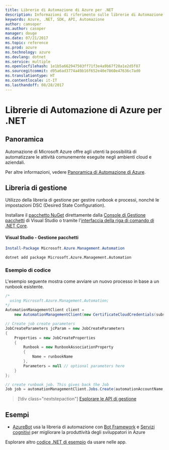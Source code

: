 ```yaml
---
title: Librerie di Automazione di Azure per .NET
description: Informazioni di riferimento sulle librerie di Automazione di Azure per .NET
keywords: Azure, .NET, SDK, API, Automazione
author: camsoper
ms.author: casoper
manager: douge
ms.date: 07/21/2017
ms.topic: reference
ms.prod: azure
ms.technology: azure
ms.devlang: dotnet
ms.service: multiple
ms.openlocfilehash: 1e1b5a662947503ff71f3e4a9b67f20a1e2d5f87
ms.sourcegitcommit: d95a6ad3774a49b16f652e40e7860e47636c7ad0
ms.translationtype: HT
ms.contentlocale: it-IT
ms.lasthandoff: 08/28/2017
---
```

# <a name="azure-automation-libraries-for-net"></a>Librerie di Automazione di Azure per .NET

## <a name="overview"></a>Panoramica

Automazione di Microsoft Azure offre agli utenti la possibilità di automatizzare le attività comunemente eseguite negli ambienti cloud e aziendali. 

Per altre informazioni, vedere [Panoramica di Automazione di Azure](/azure/automation/automation-intro).

## <a name="management-library"></a>Libreria di gestione

Utilizzo della libreria di gestione per gestire runbook e processi, nonché le impostazioni DSC (Desired State Configuration).

Installare il [pacchetto NuGet](https://www.nuget.org/packages/Microsoft.Azure.Management.Automation) direttamente dalla [Console di Gestione pacchetti][PackageManager] di Visual Studio o tramite l'[interfaccia della riga di comando di .NET Core][DotNetCLI].

#### <a name="visual-studio-package-manager"></a>Visual Studio - Gestione pacchetti

```powershell
Install-Package Microsoft.Azure.Management.Automation
```

```bash
dotnet add package Microsoft.Azure.Management.Automation
```

### <a name="code-example"></a>Esempio di codice

L'esempio seguente mostra come avviare un nuovo processo in base a un runbook esistente.

```csharp
/*
  using Microsoft.Azure.Management.Automation;
*/
AutomationManagementClient client =
    new AutomationManagementClient(new CertificateCloudCredentials(subscriptionId, cert));

// Create job create parameters
JobCreateParameters jcParam = new JobCreateParameters
{
    Properties = new JobCreateProperties
    {
        Runbook = new RunbookAssociationProperty
        {
            Name = runbookName
        },
        Parameters = null // optional parameters here
    }
};

// create runbook job. This gives back the Job
Job job = automationManagementClient.Jobs.Create(automationAccountName, jcParam).Job;
```

> [!div class="nextstepaction"]
> [Esplorare le API di gestione](/dotnet/api/overview/azure/automation/management)

## <a name="samples"></a>Esempi

* [AzureBot](https://github.com/Microsoft/AzureBot) usa la libreria di automazione con [Bot Framework](https://docs.microsoft.com/bot-framework/) e [Servizi cognitivi](/cognitive-services) per migliorare la produttività degli sviluppatori in Azure

Esplorare altro [codice .NET di esempio](https://azure.microsoft.com/resources/samples/?platform=dotnet) da usare nelle app.

[PackageManager]: https://docs.microsoft.com/nuget/tools/package-manager-console
[DotNetCLI]: https://docs.microsoft.com/dotnet/core/tools/dotnet-add-package

